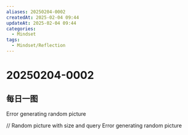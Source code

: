 ```yaml
---
aliases: 20250204-0002
createdAt: 2025-02-04 09:44
updateAt: 2025-02-04 09:44
categories:
  - Mindset
tags:
  - Mindset/Reflection
---
```

# 20250204-0002


## 每日一图
Error generating random picture

// Random picture with size and query
Error generating random picture
